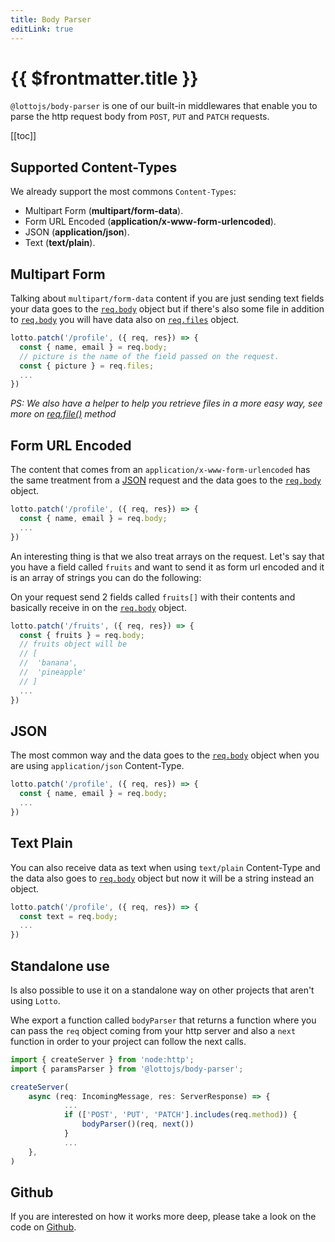 ```yaml
---
title: Body Parser
editLink: true
---
```


# {{ $frontmatter.title }}

`@lottojs/body-parser` is one of our built-in middlewares that enable you to parse the http request body from `POST`, `PUT` and `PATCH` requests.

[[toc]]

## Supported Content-Types

We already support the most commons `Content-Types`:

- Multipart Form (**multipart/form-data**).
- Form URL Encoded (**application/x-www-form-urlencoded**).
- JSON (**application/json**).
- Text (**text/plain**).

## Multipart Form

Talking about `multipart/form-data` content if you are just sending text fields your data goes to the [`req.body`](../api/request#body) object but if there's also some file in addition to [`req.body`](../api/request#body) you will have data also on [`req.files`](../api/request#files) object.

```typescript
lotto.patch('/profile', ({ req, res}) => {
  const { name, email } = req.body;
  // picture is the name of the field passed on the request.
  const { picture } = req.files;
  ...
})
```
_PS: We also have a helper to help you retrieve files in a more easy way, see more on [req.file()](../api/request#file) method_

## Form URL Encoded

The content that comes from an `application/x-www-form-urlencoded` has the same treatment from a [JSON](./body-parser#json) request and the data goes to the [`req.body`](../api/request#body) object.

```typescript
lotto.patch('/profile', ({ req, res}) => {
  const { name, email } = req.body;
  ...
})
```

An interesting thing is that we also treat arrays on the request. Let's say that you have a field called `fruits` and want to send it as form url encoded and it is an array of strings you can do the following:

On your request send 2 fields called `fruits[]` with their contents and basically receive in on the [`req.body`](../api/request#body) object.

```typescript
lotto.patch('/fruits', ({ req, res}) => {
  const { fruits } = req.body;
  // fruits object will be
  // [
  //  'banana',
  //  'pineapple'
  // ]
  ...
})
```

## JSON

The most common way and the data goes to the [`req.body`](../api/request#body) object when you are using `application/json` Content-Type.

```typescript
lotto.patch('/profile', ({ req, res}) => {
  const { name, email } = req.body;
  ...
})
```

## Text Plain

You can also receive data as text when using `text/plain` Content-Type and the data also goes to [`req.body`](../api/request#body) object but now it will be a string instead an object.

```typescript
lotto.patch('/profile', ({ req, res}) => {
  const text = req.body;
  ...
})
```

## Standalone use

Is also possible to use it on a standalone way on other projects that aren't using `Lotto`.

Whe export a function called `bodyParser` that returns a function where you can pass the `req` object coming from your http server and also a `next` function in order to your project can follow the next calls.

```typescript
import { createServer } from 'node:http';
import { paramsParser } from '@lottojs/body-parser';

createServer(
    async (req: IncomingMessage, res: ServerResponse) => {
            ...
            if (['POST', 'PUT', 'PATCH'].includes(req.method)) {
                bodyParser()(req, next())
            }
            ...
    },
)
```

## Github

If you are interested on how it works more deep, please take a look on the code on [Github](https://github.com/lottojs/body-parser).